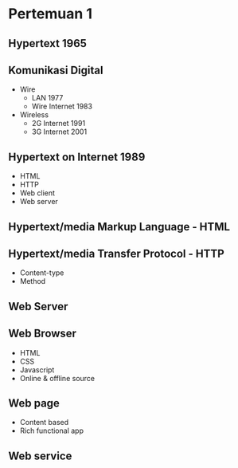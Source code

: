 # Pertemuan 1

## Hypertext 1965

## Komunikasi Digital
- Wire
  - LAN 1977
  - Wire Internet 1983
- Wireless
  - 2G Internet 1991
  - 3G Internet 2001

## Hypertext on Internet 1989
- HTML
- HTTP
- Web client
- Web server

## Hypertext/media Markup Language - HTML

## Hypertext/media Transfer Protocol - HTTP
- Content-type
- Method

## Web Server

## Web Browser
- HTML
- CSS
- Javascript
- Online & offline source

## Web page
- Content based
- Rich functional app

## Web service
